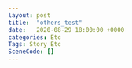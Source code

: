 ```yaml
---
layout: post
title:  "others_test"
date:   2020-08-29 18:00:00 +0000
categories: Etc
Tags: Story Etc
SceneCode: []
---
```

